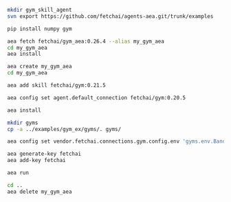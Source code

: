 ``` bash
mkdir gym_skill_agent
svn export https://github.com/fetchai/agents-aea.git/trunk/examples
```
``` bash
pip install numpy gym
```
``` bash
aea fetch fetchai/gym_aea:0.26.4 --alias my_gym_aea
cd my_gym_aea
aea install
```
``` bash
aea create my_gym_aea
cd my_gym_aea
```
``` bash
aea add skill fetchai/gym:0.21.5
```
``` bash
aea config set agent.default_connection fetchai/gym:0.20.5
```
``` bash
aea install
```
``` bash
mkdir gyms
cp -a ../examples/gym_ex/gyms/. gyms/
```
``` bash
aea config set vendor.fetchai.connections.gym.config.env 'gyms.env.BanditNArmedRandom'
```
``` bash
aea generate-key fetchai
aea add-key fetchai
```
``` bash
aea run
```
``` bash
cd ..
aea delete my_gym_aea
```
